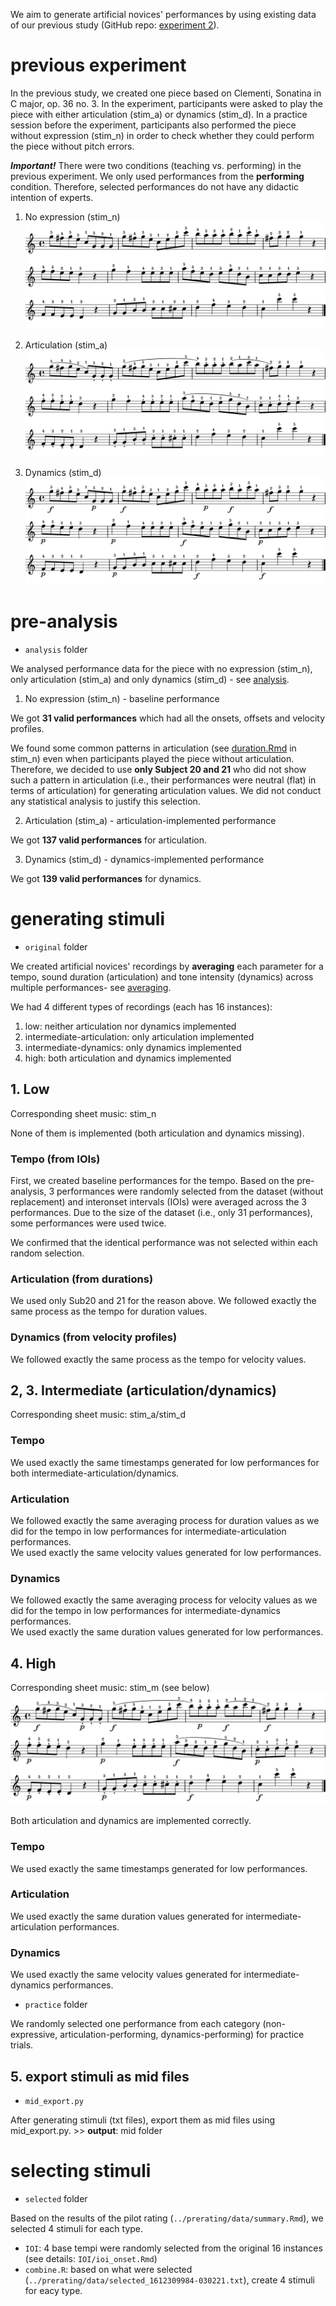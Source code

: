 We aim to generate artificial novices' performances by using existing data of our previous study (GitHub repo: [experiment 2](https://github.com/atsukotominaga/music-teaching/tree/main/experiment-2)).

# previous experiment

In the previous study, we created one piece based on Clementi, Sonatina in C major, op. 36 no. 3. In the experiment, participants were asked to play the piece with either articulation (stim_a) or dynamics (stim_d). In a practice session before the experiment, participants also performed the piece without expression (stim_n) in order to check whether they could perform the piece without pitch errors.

***Important!*** There were two conditions (teaching vs. performing) in the previous experiment. We only used performances from the **performing** condition. Therefore, selected performances do not have any didactic intention of experts.

1. No expression (stim_n)
![](original/averaging/low/stim_n.png)

2. Articulation (stim_a)
![](original/averaging/art/stim_a.png)

3. Dynamics (stim_d)
![](original/averaging/dyn/stim_d.png)

# pre-analysis
- `analysis` folder

We analysed performance data for the piece with no expression (stim_n), only articulation (stim_a) and only dynamics (stim_d) - see [analysis](https://github.com/atsukotominaga/adaptation-v1.0/tree/master/material/expstimuli/original/averaging).

1. No expression (stim_n) - baseline performance

We got **31 valid performances** which had all the onsets, offsets and velocity profiles.

We found some common patterns in articulation (see [duration.Rmd](https://github.com/atsukotominaga/adaptation-v1.0/blob/master/material/expstimuli/analysis/stim_n/duration.Rmd) in stim_n) even when participants played the piece without articulation. Therefore, we decided to use **only Subject 20 and 21** who did not show such a pattern in articulation (i.e., their performances were neutral (flat) in terms of articulation) for generating articulation values. We did not conduct any statistical analysis to justify this selection.

2. Articulation (stim_a) - articulation-implemented performance

We got **137 valid performances** for articulation.

3. Dynamics (stim_d) - dynamics-implemented performance

We got **139 valid performances** for dynamics.

# generating stimuli
- `original` folder

We created artificial novices' recordings by **averaging** each parameter for a tempo, sound duration (articulation) and tone intensity (dynamics) across multiple performances- see [averaging](https://github.com/atsukotominaga/adaptation-v1.0/tree/master/material/stimuli/averaging).

We had 4 different types of recordings (each has 16 instances):
1. low: neither articulation nor dynamics implemented
2. intermediate-articulation: only articulation implemented
3. intermediate-dynamics: only dynamics implemented
4. high: both articulation and dynamics implemented

## 1. Low
Corresponding sheet music: stim_n

None of them is implemented (both articulation and dynamics missing).

### Tempo (from IOIs)
First, we created baseline performances for the tempo. Based on the pre-analysis, 3 performances were randomly selected from the dataset (without replacement) and interonset intervals (IOIs) were averaged across the 3 performances. Due to the size of the dataset (i.e., only 31 performances), some performances were used twice.

We confirmed that the identical performance was not selected within each random selection.

### Articulation (from durations)
We used only Sub20 and 21 for the reason above. We followed exactly the same process as the tempo for duration values.

### Dynamics (from velocity profiles)
We followed exactly the same process as the tempo for velocity values.

## 2, 3. Intermediate (articulation/dynamics)
Corresponding sheet music: stim_a/stim_d

### Tempo
We used exactly the same timestamps generated for low performances for both intermediate-articulation/dynamics.

### Articulation 
We followed exactly the same averaging process for duration values as we did for the tempo in low performances for intermediate-articulation performances.  
We used exactly the same velocity values generated for low performances.

### Dynamics
We followed exactly the same averaging process for velocity values as we did for the tempo in low performances for intermediate-dynamics performances.  
We used exactly the same duration values generated for low performances.

## 4. High
Corresponding sheet music: stim_m (see below)
![](original/averaging/high/stim_m.png)

Both articulation and dynamics are implemented correctly.

### Tempo
We used exactly the same timestamps generated for low performances.

### Articulation 
We used exactly the same duration values generated for intermediate-articulation performances.

### Dynamics
We used exactly the same velocity values generated for intermediate-dynamics performances.

- `practice` folder

We randomly selected one performance from each category (non-expressive, articulation-performing, dynamics-performing) for practice trials.

## 5. export stimuli as mid files
- `mid_export.py`

After generating stimuli (txt files), export them as mid files using mid_export.py. >> **output**: mid folder

# selecting stimuli
- `selected` folder

Based on the results of the pilot rating (`../prerating/data/summary.Rmd`), we selected 4 stimuli for each type.

- `IOI`: 4 base tempi were randomly selected from the original 16 instances (see details: `IOI/ioi_onset.Rmd`)
- `combine.R`: based on what were selected (`../prerating/data/selected_1612309984-030221.txt`), create 4 stimuli for eacy type.